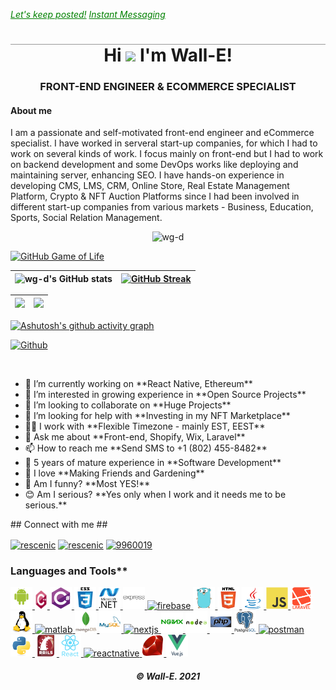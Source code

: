 <a style="color:green" href="mailto:dmitiykokolo@outlook.com"><i style="color:green">Let's keep posted!</i></a>
<a style="color:green" href="https://join.skype.com/HghXRqlKRvdN"><i style="color:green">Instant Messaging</i></a>
<h1 align="center" style="border-top:1px solid #999">Hi <img src="https://raw.githubusercontent.com/iampavangandhi/iampavangandhi/master/gifs/Hi.gif" width="30px"> I'm Wall-E!</h1>
<h3 align="center">FRONT-END ENGINEER & ECOMMERCE SPECIALIST</h3>
<h4>About me</h4>
<p align="left">I am a passionate and self-motivated front-end engineer and eCommerce specialist. I have worked in serveral start-up companies, for which I had to work on several kinds of work. I focus mainly on front-end but I had to work on backend development and some DevOps works like deploying and maintaining server, enhancing SEO. I have hands-on experience in developing CMS, LMS, CRM, Online Store, Real Estate Management Platform, Crypto & NFT Auction Platforms since I had been involved in different start-up companies from various markets - Business, Education, Sports, Social Relation Management.</p>

<p align="center"> <img src="https://komarev.com/ghpvc/?username=wg-d&label=Profile%20views&color=blue&style=flat" alt="wg-d" /> </p>

 [![GitHub Game of Life](https://github4life.herokuapp.com/wg-d.gif?z=6)](https://github4life.herokuapp.com/wg-d)

  |   ![wg-d's GitHub stats](https://github-readme-stats.vercel.app/api?username=wg-d&show_icons=true&count_private=true&theme=nightowl)    |    [![GitHub Streak](https://github-readme-streak-stats.herokuapp.com/?user=wg-d&theme=nightowl)](https://git.io/streak-stats)     |
 | --- | --- |

   |   ![](https://github-profile-summary-cards.vercel.app/api/cards/stats?username=wg-d&theme=github_light)   |    ![](https://github-profile-summary-cards.vercel.app/api/cards/productive-time?username=wg-d&theme=github_dark)     |
 | --- | --- |


 [![Ashutosh's github activity graph](https://activity-graph.herokuapp.com/graph?username=wg-d&theme=react-dark)](https://github.com/ashutosh00710/github-readme-activity-graph)

[![Github](https://img.shields.io/github/followers/wg-d?label=Follow&style=social)](https://github.com/wg-d)


<br/>
<ul>
<li>   🔭 I’m currently working on **React Native, Ethereum**</li>
   
<li> 🌱 I’m interested in growing experience in **Open Source Projects**</li>
  
<li> 👯 I’m looking to collaborate on **Huge Projects**</li>

<li> 🤝 I’m looking for help with **Investing in my NFT Marketplace**</li>

<li>👨‍💻 I work with **Flexible Timezone - mainly EST, EEST**</li>

<li> 💬 Ask me about **Front-end, Shopify, Wix, Laravel**</li>

<li> 📫 How to reach me **Send SMS to +1 (802) 455-8482‬**</li>

<li>📄 5 years of mature experience in **Software Development**</li>

<li>🌹 I love **Making Friends and Gardening**</li>

<li>🤣 Am I funny? **Most YES!**</li>
  
<li>😊 Am I serious? **Yes only when I work and it needs me to be serious.**</li>

</ul>
## Connect with me ##

<p align="left">
<a href="https://codepen.io/wg-d" target="blank"><img align="center" src="https://raw.githubusercontent.com/rahuldkjain/github-profile-readme-generator/master/src/images/icons/Social/codepen.svg" alt="rescenic" height="48" width="48" /></a>
<a href="https://dev.to/wgd" target="blank"><img align="center" src="https://cdn.jsdelivr.net/npm/simple-icons@3.0.1/icons/dev-dot-to.svg" alt="rescenic" height="70" width="40" /></a>
<a href="https://stackoverflow.com/users/17038331/wall-e" target="blank"><img align="center" src="https://raw.githubusercontent.com/rahuldkjain/github-profile-readme-generator/master/src/images/icons/Social/stack-overflow.svg" alt="9960019" height="48" width="48" /></a>
</p>

### Languages and Tools**

<p align="left" class="iconbar"> <a href="https://developer.android.com" target="_blank"> <img src="https://raw.githubusercontent.com/devicons/devicon/master/icons/android/android-original-wordmark.svg" alt="android" height="35" width="35"/> </a><a href="https://www.w3schools.com/cpp/" target="_blank"><img src="https://raw.githubusercontent.com/devicons/devicon/master/icons/cplusplus/cplusplus-original.svg" alt="cplusplus" height="30" width="20"/> </a> <a href="https://www.w3schools.com/cs/" target="_blank"> <img src="https://raw.githubusercontent.com/devicons/devicon/master/icons/csharp/csharp-original.svg" alt="csharp" height="35" width="35"/> </a> <a href="https://www.w3schools.com/css/" target="_blank"> <img src="https://raw.githubusercontent.com/devicons/devicon/master/icons/css3/css3-original-wordmark.svg" alt="css3" height="35" width="35"/> </a><a href="https://dotnet.microsoft.com/" target="_blank"> <img src="https://raw.githubusercontent.com/devicons/devicon/master/icons/dot-net/dot-net-original-wordmark.svg" alt="dotnet" height="35" width="35"/> </a> <a href="https://expressjs.com" target="_blank"> <img src="https://raw.githubusercontent.com/devicons/devicon/master/icons/express/express-original-wordmark.svg" alt="express" height="35" width="35"/> </a><a href="https://firebase.google.com/" target="_blank"> <img src="https://www.vectorlogo.zone/logos/firebase/firebase-icon.svg" alt="firebase" height="35" width="35"/> </a> <a href="https://golang.org" target="_blank"> <img src="https://raw.githubusercontent.com/devicons/devicon/master/icons/go/go-original.svg" alt="go" height="35" width="35"/> </a> <a href="https://www.w3.org/html/" target="_blank"> <img src="https://raw.githubusercontent.com/devicons/devicon/master/icons/html5/html5-original-wordmark.svg" alt="html5" height="35" width="35"/><a href="https://www.java.com" target="_blank"> <img src="https://raw.githubusercontent.com/devicons/devicon/master/icons/java/java-original.svg" alt="java" height="35" width="35"/> </a> <a href="https://developer.mozilla.org/en-US/docs/Web/JavaScript" target="_blank"> <img src="https://raw.githubusercontent.com/devicons/devicon/master/icons/javascript/javascript-original.svg" alt="javascript" height="35" width="35"/> </a> <a href="https://laravel.com/" target="_blank"> <img src="https://raw.githubusercontent.com/devicons/devicon/master/icons/laravel/laravel-plain-wordmark.svg" alt="laravel" height="35" width="35"/> </a> <a href="https://www.linux.org/" target="_blank"> <img src="https://raw.githubusercontent.com/devicons/devicon/master/icons/linux/linux-original.svg" alt="linux" height="35" width="35"/> </a><a href="https://www.mathworks.com/" target="_blank"> <img src="https://upload.wikimedia.org/wikipedia/commons/2/21/Matlab_Logo.png" alt="matlab" height="35" width="35"/> </a> <a href="https://www.mongodb.com/" target="_blank"> <img src="https://raw.githubusercontent.com/devicons/devicon/master/icons/mongodb/mongodb-original-wordmark.svg" alt="mongodb" height="35" width="35"/> </a> <a href="https://www.mysql.com/" target="_blank"> <img src="https://raw.githubusercontent.com/devicons/devicon/master/icons/mysql/mysql-original-wordmark.svg" alt="mysql" height="35" width="35"/> </a> <a href="https://nextjs.org/" target="_blank"> <img src="https://cdn.worldvectorlogo.com/logos/nextjs-3.svg" alt="nextjs" height="35" width="35"/> </a> <a href="https://www.nginx.com" target="_blank"> <img src="https://raw.githubusercontent.com/devicons/devicon/master/icons/nginx/nginx-original.svg" alt="nginx" height="35" width="35"/> </a> <a href="https://nodejs.org" target="_blank"> <img src="https://raw.githubusercontent.com/devicons/devicon/master/icons/nodejs/nodejs-original-wordmark.svg" alt="nodejs" height="35" width="35"/> </a><a href="https://www.php.net" target="_blank"> <img src="https://raw.githubusercontent.com/devicons/devicon/master/icons/php/php-original.svg" alt="php" height="35" width="35"/> </a> <a href="https://www.postgresql.org" target="_blank"> <img src="https://raw.githubusercontent.com/devicons/devicon/master/icons/postgresql/postgresql-original-wordmark.svg" alt="postgresql" height="35" width="35"/> </a> <a href="https://postman.com" target="_blank"> <img src="https://www.vectorlogo.zone/logos/getpostman/getpostman-icon.svg" alt="postman" height="35" width="35"/> </a> <a href="https://www.python.org" target="_blank"> <img src="https://raw.githubusercontent.com/devicons/devicon/master/icons/python/python-original.svg" alt="python" height="35" width="35"/> </a> <a href="https://rubyonrails.org" target="_blank"> <img src="https://raw.githubusercontent.com/devicons/devicon/master/icons/rails/rails-original-wordmark.svg" alt="rails" height="35" width="35"/> </a> <a href="https://reactjs.org/" target="_blank"> <img src="https://raw.githubusercontent.com/devicons/devicon/master/icons/react/react-original-wordmark.svg" alt="react" height="35" width="35"/> </a> <a href="https://reactnative.dev/" target="_blank"> <img src="https://reactnative.dev/img/header_logo.svg" alt="reactnative" height="35" width="35"/> </a><a href="https://www.ruby-lang.org/en/" target="_blank"> <img src="https://raw.githubusercontent.com/devicons/devicon/master/icons/ruby/ruby-original.svg" alt="ruby" height="35" width="35"/> </a><a href="https://vuejs.org/" target="_blank"> <img src="https://raw.githubusercontent.com/devicons/devicon/master/icons/vuejs/vuejs-original-wordmark.svg" alt="vuejs" height="35" width="35"/> </a> </p>


<h5 align="center">&copy; Wall-E. 2021</h5>
